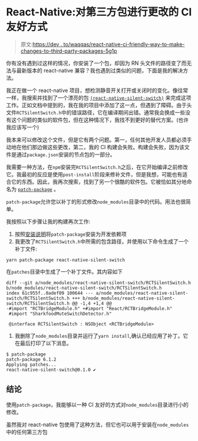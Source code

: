 # React-Native:对第三方包进行更改的 CI 友好方式

> 原文:[https://dev . to/waqqas/react-native-ci-friendly-way-to-make-changes-to-third-party-packages-5g1p](https://dev.to/waqqas/react-native-ci-friendly-way-to-make-changes-to-third-party-packages-5g1p)

你有没有遇到过这样的情况，你安装了一个包，却因为 RN 头文件的路径变了而无法与最新版本的 react-native 兼容？我也遇到过类似的问题，下面是我的解决方法。

我正在做一个 react-native 项目，想检测静音开关打开或关闭时的变化。像往常一样，我搜索并找到了一个漂亮的包 [`(react-native-silent-switch)`](https://github.com/gnestor/react-native-silent-switch) 来完成这项工作。正如文档中提到的，我在我的项目中添加了这一点，但遇到了障碍。由于头文件`RCTSilentSwitch.h`中的错误路径，它在编译期间出错。通常我会换成一些没有这个问题的类似的软件包，但在这种情况下，我找不到更好的替代方案。(也许我应该写一个)

我本来可以修改这个文件，但是它有两个问题。第一，任何其他开发人员都必须手动地在他们那边做这些更改，第二，我的 CI 构建会失败。构建会失败，因为该文件是通过`package.json`安装的节点包的一部分。

我需要一种方法，在`npm`安装完`RCTSilentSwitch.h`之后，在它开始编译之前修改它。我最初的反应是使用`post-install`阶段来修补文件，但是我想，可能也有适合它的东西。因此，我再次搜索，找到了另一个很酷的软件包。它被恰如其分地命名为 [`patch-package`](https://github.com/ds300/patch-package) 。

`patch-package`允许您以补丁的形式修改`node_modules`目录中的代码。用法也很简单。

我按照以下步骤让我的构建再次工作:

1.  按照[安装说明](https://github.com/ds300/patch-package#set-up)将`patch-package`安装为开发依赖项
2.  我更改了`RCTSilentSwitch.h`中所需的包含路径，并使用以下命令生成了一个补丁文件:

`yarn patch-package react-native-silent-switch`

在`patches`目录中生成了一个补丁文件。其内容如下

```
diff --git a/node_modules/react-native-silent-switch/RCTSilentSwitch.h b/node_modules/react-native-silent-switch/RCTSilentSwitch.h
index 61c955f..0adef09 100644 --- a/node_modules/react-native-silent-switch/RCTSilentSwitch.h +++ b/node_modules/react-native-silent-switch/RCTSilentSwitch.h @@ -1,4 +1,4 @@
-#import "RCTBridgeModule.h" +#import "React/RCTBridgeModule.h"
 #import "SharkfoodMuteSwitchDetector.h"

 @interface RCTSilentSwitch : NSObject <RCTBridgeModule> 
```

1.  我删除了`node_modules`目录并运行了`yarn install`,确认已经应用了补丁。它在最后打印了以下消息。

```
$ patch-package
patch-package 6.1.2
Applying patches...
react-native-silent-switch@0.1.0 ✔ 
```

## [](#conclusion)结论

使用`patch-package`，我能够以一种 CI 友好的方式对`node_modules`目录进行小的修改。

虽然我对 react-native 包使用了这种方法，但它也可以用于安装在`node_modules`中的任何第三方包